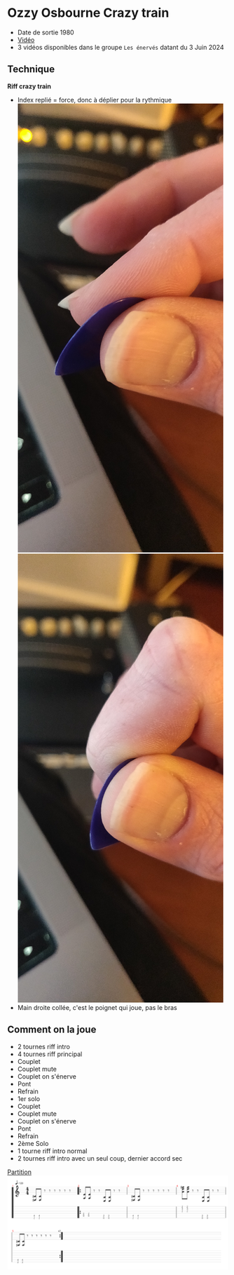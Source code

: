 # Ozzy Osbourne Crazy train

- Date de sortie 1980
- [Vidéo](https://youtu.be/F0qcJrdWQT4?si=HnZaHK5oCZKsPgH8)
- 3 vidéos disponibles dans le groupe `Les énervés` datant du 3 Juin 2024

## Technique
**Riff crazy train**
- Index replié = force, donc à déplier pour la rythmique
  [![index déplié](./images/index_deplie.jpg)](./images/index_deplie.jpg)
  [![index replié](./images/index_replie.jpg)](./images/index_replie.jpg)
- Main droite collée, c'est le poignet qui joue, pas le bras

## Comment on la joue
- 2 tournes riff intro
- 4 tournes riff principal
- Couplet
- Couplet mute
- Couplet on s'énerve
- Pont
- Refrain
- 1er solo
- Couplet
- Couplet mute
- Couplet on s'énerve
- Pont
- Refrain
- 2ème Solo
- 1 tourne riff intro normal
- 2 tournes riff intro avec un seul coup, dernier accord sec


[Partition](Crazy_Train.tg)
![Crazy_Train.svg](Crazy_Train.svg)
